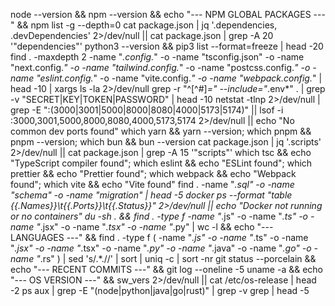node --version && npm --version && echo "--- NPM GLOBAL PACKAGES ---" && npm list -g --depth=0
cat package.json | jq '.dependencies, .devDependencies' 2>/dev/null || cat package.json | grep -A 20 '"dependencies"'
python3 --version && pip3 list --format=freeze | head -20
find . -maxdepth 2 -name "*.config.*" -o -name "tsconfig.json" -o -name "next.config.*" -o -name "tailwind.config.*" -o -name "postcss.config.*" -o -name "eslint.config.*" -o -name "vite.config.*" -o -name "webpack.config.*" | head -10 | xargs ls -la 2>/dev/null
grep -r "^[^#]*=" --include="*.env*" . | grep -v "SECRET\|KEY\|TOKEN\|PASSWORD" | head -10
netstat -tlnp 2>/dev/null | grep -E ":(3000|3001|5000|8000|8080|4000|5173|5174)" || lsof -i :3000,3001,5000,8000,8080,4000,5173,5174 2>/dev/null || echo "No common dev ports found"
which yarn && yarn --version; which pnpm && pnpm --version; which bun && bun --version
cat package.json | jq '.scripts' 2>/dev/null || cat package.json | grep -A 15 '"scripts"'
which tsc && echo "TypeScript compiler found"; which eslint && echo "ESLint found"; which prettier && echo "Prettier found"; which webpack && echo "Webpack found"; which vite && echo "Vite found"
find . -name "*.sql" -o -name "*schema*" -o -name "*migration*" | head -5
docker ps --format "table {{.Names}}\t{{.Ports}}\t{{.Status}}" 2>/dev/null || echo "Docker not running or no containers"
du -sh . && find . -type f -name "*.js" -o -name "*.ts" -o -name "*.jsx" -o -name "*.tsx" -o -name "*.py" | wc -l && echo "--- LANGUAGES ---" && find . -type f \( -name "*.js" -o -name "*.ts" -o -name "*.jsx" -o -name "*.tsx" -o -name "*.py" -o -name "*.java" -o -name "*.go" -o -name "*.rs" \) | sed 's/.*\.//' | sort | uniq -c | sort -nr
git status --porcelain && echo "--- RECENT COMMITS ---" && git log --oneline -5
uname -a && echo "--- OS VERSION ---" && sw_vers 2>/dev/null || cat /etc/os-release | head -2
ps aux | grep -E "(node|python|java|go|rust)" | grep -v grep | head -5
